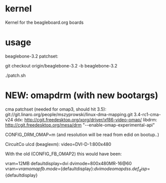 kernel
======

Kernel for the beagleboard.org boards

usage
======

beaglebone-3.2 patchset:

git checkout origin/beaglebone-3.2 -b beaglebone-3.2

./patch.sh

NEW: omapdrm (with new bootargs)
======
cma patchset (needed for omap3, should hit 3.5): git://git.linaro.org/people/mszyprowski/linux-dma-mapping.git 3.4-rc1-cma-v24
ddx: http://cgit.freedesktop.org/xorg/driver/xf86-video-omap/
libdrm: http://cgit.freedesktop.org/mesa/drm "--enable-omap-experimental-api"

CONFIG_DRM_OMAP=m (and resolution will be read from edid on bootup..)

CircuitCo ulcd (beaglexm):
video=DVI-D-1:800x480

With the old (CONFIG_FB_OMAP2) this would have been:

vram=12MB
defaultdisplay=dvi
dvimode=800x480MR-16@60
vram=${vram} omapfb.mode=${defaultdisplay}:${dvimode} omapdss.def_disp=${defaultdisplay}


